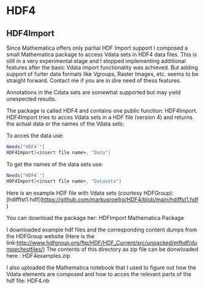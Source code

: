 # HDF4

## HDF4Import

Since Mathematica offers only partial HDF Import support I composed a small Mathematica package to access Vdata sets in HDF4 data files. This is still in a very experimental stage and I stopped implementing additional features after the basic Vdata import functionality was achieved. But adding support of furter data formats like Vgroups, Raster Images, etc. seems to be straight forward. Contact me if you are in dire need of thess features.

Annotations in the Cdata sets are somewhat supported but may yield unexpected results.

The package is called HDF4 and contains one public function: HDF4Import. HDF4Import tries to acces Vdata sets in a HDF file (version 4) and returns the actual data or the names of the Vdata sets:

To acces the data use:

``` mathematica
Needs["HDF4`"]
HDF4Import[<insert file name>, "Data"]
```

To get the names of the data sets use:

``` mathematica
Needs["HDF4`"]
HDF4Import[<insert file name>, "Datasets"]
```

Here is an example HDF file with Vdata sets  (courtesy HDFGroup): [hdifftst1.hdf[(https://github.com/markusroellig/HDF4/blob/main/hdiffst1.hdf)

You can download the package her: HDFImport Mathematica Package

I downloaded example hdf files and the corresponding content dumps from the HDFGroup website (Here is the link:http://www.hdfgroup.org/ftp/HDF/HDF_Current/src/unpacked/mfhdf/dumper/testfiles/)
The contents of this directory as zip file can be donwloaded here : HDF4examples.zip

I also uploaded the Mathematica notebook that I used to figure out how the Vdata elements are composed and how to acces the relevant parts of the hdf file: HDF4.nb
